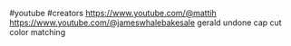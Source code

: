 #youtube #creators 
https://www.youtube.com/@mattih
https://www.youtube.com/@jameswhalebakesale
gerald undone
cap cut
color matching
